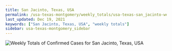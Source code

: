 ```yaml
---
title: San Jacinto, Texas, USA
permalink: /usa-texas-montgomery/weekly_totals/usa-texas-san_jacinto-weekly_totals.html
last_updated: Dec 19, 2021
keywords: ["San Jacinto, Texas, USA", "weekly totals"]
sidebar: usa-texas-montgomery_sidebar
---
```


![Weekly Totals of Confirmed Cases for San Jacinto, Texas, USA](/covid_tracker/images/graphs/usa-texas-san_jacinto-weekly_totals_graph.png)
